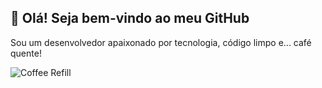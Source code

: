 ## 👋 Olá! Seja bem-vindo ao meu GitHub

Sou um desenvolvedor apaixonado por tecnologia, código limpo e... café quente!

![Coffee Refill](https://media.giphy.com/media/l0MYt5jPR6QX5pnqM/giphy.gif)

